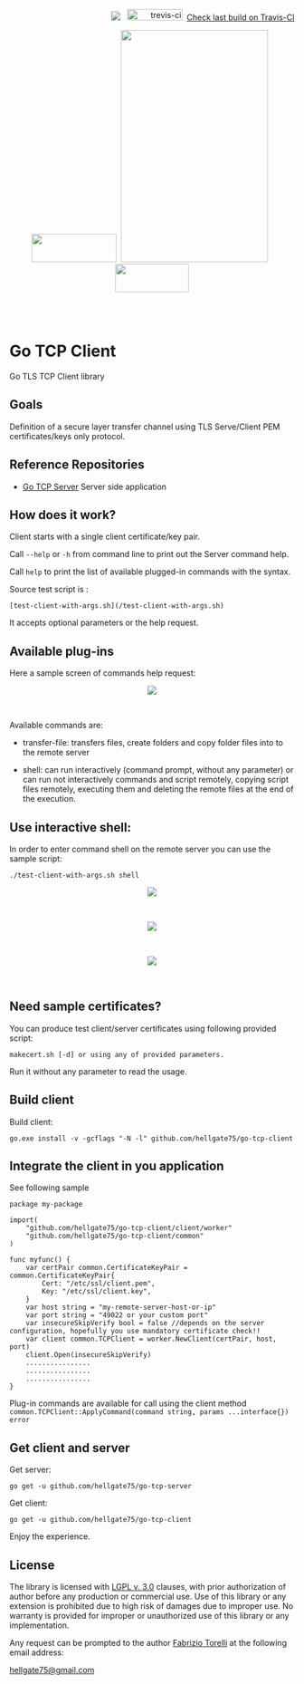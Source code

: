 <p align="right">
 <img src="https://github.com/hellgate75/go-tcp-client/workflows/Go/badge.svg?branch=master"></img>
&nbsp;&nbsp;<img src="https://api.travis-ci.com/hellgate75/go-tcp-client.svg?branch=master" alt="trevis-ci" width="98" height="20" />&nbsp;&nbsp;<a href="https://travis-ci.com/hellgate75/go-tcp-client">Check last build on Travis-CI</a>
 </p>
<p align="center">
<image width="150" height="50" src="images/kube-go.png"></image>&nbsp;
<image width="260" height="410" src="images/golang-logo.png">
&nbsp;<image width="130" height="50" src="images/tls-logo.png"></image>
</p><br/>
<br/>

# Go TCP Client

Go TLS TCP Client library

## Goals

Definition of a secure layer transfer channel using TLS Serve/Client PEM certificates/keys only protocol. 


## Reference Repositories

* [Go TCP Server](https://github.com/hellgate75/go-tcp-server) Server side application



## How does it work?

Client starts with a single client certificate/key pair. 

Call ```--help``` or ```-h``` from command line to print out the Server command help. 

Call ```help``` to print the list of available plugged-in commands with the syntax. 



Source test script is :
```
[test-client-with-args.sh](/test-client-with-args.sh)
```
It accepts optional parameters or the help request.



## Available plug-ins

Here a sample screen of commands help request:

<p align="center">
<image src="images/commands-screen.png">
</p><br/>

Available commands are:

* transfer-file: transfers files, create folders and copy folder files into to the remote server

* shell: can run interactively (command prompt, without any parameter) or can run not interactively commands and script remotely, copying script files remotely, executing them and deleting the remote files at the end of the execution.


## Use interactive shell:

In order to enter command shell on the remote server you can use the sample script: 

```
./test-client-with-args.sh shell
```

<p align="center">
	<image src="images/commands-interactive shell-1.png">
</p><br/>

<p align="center">
	<image src="images/commands-interactive shell-2.png">
</p><br/>

<p align="center">
	<image src="images/commands-interactive shell-3.png">
</p><br/>



## Need sample certificates?

You can produce test client/server certificates using following provided script:

```
makecert.sh [-d] or using any of provided parameters. 
```

Run it without any parameter to read the usage.



## Build client

Build client:

```
go.exe install -v -gcflags "-N -l" github.com/hellgate75/go-tcp-client
```



## Integrate the client in you application


See following sample

```
package my-package

import(
	"github.com/hellgate75/go-tcp-client/client/worker"
	"github.com/hellgate75/go-tcp-client/common"
)

func myfunc() {
	var certPair common.CertificateKeyPair = common.CertificateKeyPair{
		Cert: "/etc/ssl/client.pem",
		Key: "/etc/ssl/client.key",
	}
	var host string = "my-remote-server-host-or-ip"
	var port string = "49022 or your custom port"
	var insecureSkipVerify bool = false //depends on the server configuration, hopefully you use mandatory certificate check!!
	var client common.TCPClient = worker.NewClient(certPair, host, port)
	client.Open(insecureSkipVerify)
	................
	................
	................
}

```

Plug-in commands are available for call using the client method ```common.TCPClient::ApplyCommand(command string, params ...interface{}) error```




## Get  client and server

Get server:

```
go get -u github.com/hellgate75/go-tcp-server
```

Get client:

```
go get -u github.com/hellgate75/go-tcp-client
```


Enjoy the experience.



## License

The library is licensed with [LGPL v. 3.0](/LICENSE) clauses, with prior authorization of author before any production or commercial use. Use of this library or any extension is prohibited due to high risk of damages due to improper use. No warranty is provided for improper or unauthorized use of this library or any implementation.

Any request can be prompted to the author [Fabrizio Torelli](https://www.linkedin.com/in/fabriziotorelli) at the following email address:

[hellgate75@gmail.com](mailto:hellgate75@gmail.com)




